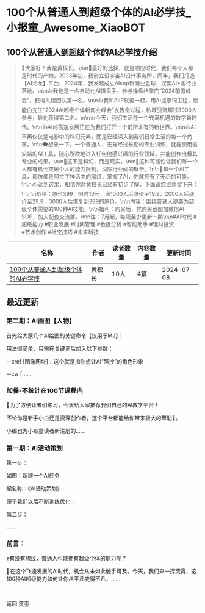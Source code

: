 # 100个从普通人到超级个体的AI必学技_小报童_Awesome_XiaoBOT

## 100个从普通人到超级个体的AI必学技介绍
> 🌟大家好！我是黄校长。\n\n🤟最好的选择，就是顺应时代，我们每个人都是时代的产物，2023年初，我创立设宇宙AI设计事务所，同年，我们打造【AI龙龙】平台，2024年，我发起成立AIsop新商业星球，探索AI+各行业落地。\n\n👍我也是一名自动化AI操盘手，参与操盘格掌门“2024前瞻峰会”，获得共建团队第一名。\n\n👍我和AIIP联盟一起，用AI提示词工程，赋能白先生“2024AI超级个体新商业峰会”发售全过程，私域引流超过3000人参与，转化获得第二名。\n\n👍今天，我们生活在一个充满机遇的数字新时代。\n\n👍AI的高速发展正在为我们打开一个前所未有的新世界。\n\n👍AI不再仅仅是电影中的科幻元素，而是已经深入到我们日常生活的每一个角落。\n\n🗨想象一下，一个普通人，无需经过长期的专业训练，就能使用最尖端的AI工具，随心所欲地进入任何他感兴趣的行业领域，并能创作出极其专业的成果。\n\n💪这不是科幻，而是现实。\n\n💪这种可能性让我们每一个人都有机会突破个人的能力限制，消除行业间的壁垒。\n\n👊每一个AI工具，都仿佛是阿拉丁神话中的魔灯，掌握了AI，你就拥有了无尽的可能。\n\n✍️读到这里，相信你对黄校长已经有初步了解，下面请您继续留下来：\n\n\n价格：原价399，限时10元，满1000人后涨价至19.9，2000人后涨价至29.9，3000人后恢复到399的原价。\n\n内容：围绕普通人逆袭为超级个体需要的100种AI技能。\n\n福利：购买后，凭购买截图加微信AI-  
SOP，加入配套交流群。\n\n注：7月起，每周至少更新一期\n\n#AI时代 #超级能力 #职业发展 #时间管理 #数据分析 #智能助手 #理财投资  
#艺术创作 #社交技巧 #未来科技  
  


|名称|作者|读者数量|内容数量|更新时间|
|---|---|---|---|---|
|[100个从普通人到超级个体的AI必学技](https://xiaobot.net/p/C8A22-92913-555?refer=9c3f1c95-a052-465a-9902-f6d75080262a)|黄校长|10人|4篇|2024-07-08|

## 最近更新
### 第二期：AI画图【人物】

首先给大家几个AI绘图的关键命令【仅用于MJ】：

用法很简单，只需在关键词后加入以下参数：

\--cref [图像网址]：这个就是指你想让AI“照抄”的角色形象

\--cw [......

### 加餐-不统计在100节课程内

🎉为了方便读者们练习，今天给大家推荐我们自己的AI教学平台！

不论你是新手小白还是资深创作者，这个平台都能给你带来极大的帮助💪。

小编也为小布童读者新注册的......

### 第一期：AI活动策划

第一步：

如图：新建一个AI任务

起名称：《AI活动策划》

便于我们以后不断训练优化：

第二步：

......

### 前言：

✊️有没有想过，普通人也能拥有超级个体的能力呢？

🤘在这个飞速发展的AI时代，机会从未如此触手可及。今天，我们来一探究竟，这100种AI超级能力如何让你从平凡变得不凡，......


<a href="https://github.com/Reno9527/awesome-xiaobot" style="color: white; text-decoration: none;">awesome-xiaobot</a>

返回 [首页](../README.md)
